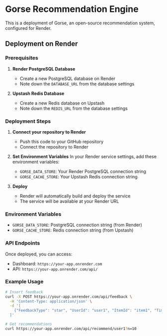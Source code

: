 # Gorse Recommendation Engine

This is a deployment of Gorse, an open-source recommendation system, configured for Render.

## Deployment on Render

### Prerequisites

1. **Render PostgreSQL Database**

   - Create a new PostgreSQL database on Render
   - Note down the `DATABASE_URL` from the database settings

2. **Upstash Redis Database**
   - Create a new Redis database on Upstash
   - Note down the `REDIS_URL` from the database settings

### Deployment Steps

1. **Connect your repository to Render**

   - Push this code to your GitHub repository
   - Connect the repository to Render

2. **Set Environment Variables**
   In your Render service settings, add these environment variables:

   - `GORSE_DATA_STORE`: Your Render PostgreSQL connection string
   - `GORSE_CACHE_STORE`: Your Upstash Redis connection string

3. **Deploy**
   - Render will automatically build and deploy the service
   - The service will be available at your Render URL

### Environment Variables

- `GORSE_DATA_STORE`: PostgreSQL connection string (from Render)
- `GORSE_CACHE_STORE`: Redis connection string (from Upstash)

### API Endpoints

Once deployed, you can access:

- Dashboard: `https://your-app.onrender.com`
- API: `https://your-app.onrender.com/api/`

### Example Usage

```bash
# Insert feedback
curl -X POST https://your-app.onrender.com/api/feedback \
  -H 'Content-Type: application/json' \
  -d '[
    {"FeedbackType": "star", "UserId": "user1", "ItemId": "item1", "Timestamp": "2024-01-01"}
  ]'

# Get recommendations
curl https://your-app.onrender.com/api/recommend/user1?n=10
```
